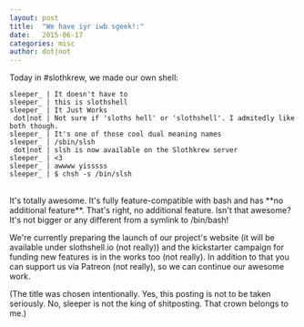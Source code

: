 ```yaml
---
layout: post
title:  "We have iyr iwb sgeek!:"
date:   2015-06-17
categories: misc
author: dot|not
---
```

Today in #slothkrew, we made our own shell:

    sleeper_ | It doesn't have to
    sleeper_ | this is slothshell
    sleeper_ | It Just Works
     dot|not | Not sure if 'sloths hell' or 'slothshell'. I admitedly like both though.
    sleeper_ | It's one of those cool dual meaning names
    sleeper_ | /sbin/slsh
     dot|not | slsh is now available on the Slothkrew server
    sleeper_ | <3
    sleeper_ | awwww yisssss
    sleeper_ | $ chsh -s /bin/slsh

<br />
It's totally awesome. It's fully feature-compatible with bash and has **no
additional feature**. That's right, no additional feature. Isn't that awesome?
It's not bigger or any different from a symlink to /bin/bash!

We're currently preparing the launch of our project's website (it will be
available under slothshell.io (not really)) and the kickstarter campaign for
funding new features is in the works too (not really). In addition to that you
can support us via Patreon (not really), so we can continue our awesome work.

(The title was chosen intentionally. Yes, this posting is not to be taken
seriously. No, sleeper is not the king of shitposting. That crown belongs to
me.)
